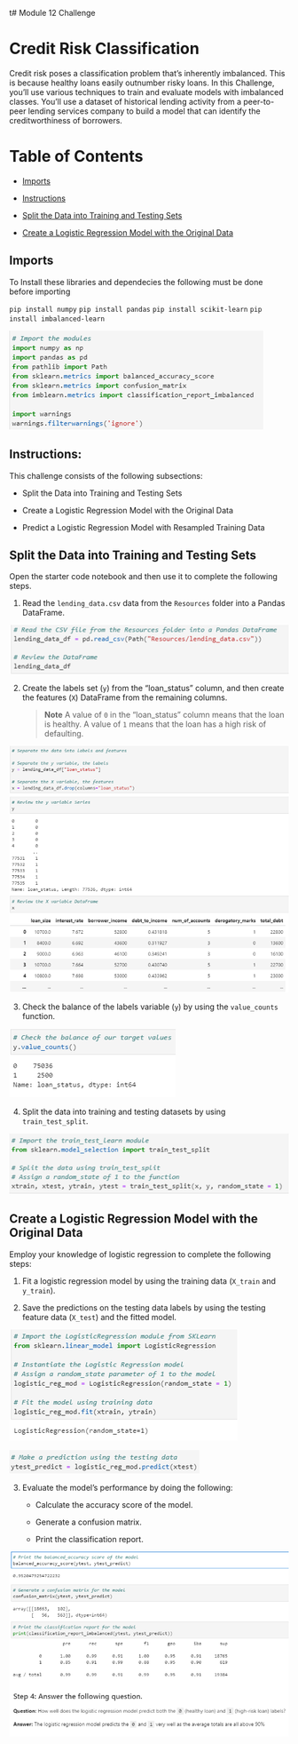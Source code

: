 t# Module 12 Challenge

# Credit Risk Classification

Credit risk poses a classification problem that’s inherently imbalanced. This is because healthy loans easily outnumber risky loans. In this Challenge, you’ll use various techniques to train and evaluate models with imbalanced classes. You’ll use a dataset of historical lending activity from a peer-to-peer lending services company to build a model that can identify the creditworthiness of borrowers.

# Table of Contents

* [Imports](##imports)

* [Instructions](##instructions)

* [Split the Data into Training and Testing Sets](##split-the-data-into-training-and-testing-sets)

* [Create a Logistic Regression Model with the Original Data](##create-a-logistic-regression-model-with-the-original-data)

## Imports

To Install these libraries and dependecies the following must be done before importing

`pip install numpy`
`pip install pandas`
`pip install scikit-learn`
`pip install imbalanced-learn`

![](https://github.com/reiccv/Module_12_Challenge/blob/main/Resources/images/import.PNG)

## Instructions:

This challenge consists of the following subsections:

* Split the Data into Training and Testing Sets

* Create a Logistic Regression Model with the Original Data

* Predict a Logistic Regression Model with Resampled Training Data 


## Split the Data into Training and Testing Sets

Open the starter code notebook and then use it to complete the following steps.

1. Read the `lending_data.csv` data from the `Resources` folder into a Pandas DataFrame.

![](https://github.com/reiccv/Module_12_Challenge/blob/main/Resources/images/1.PNG)

2. Create the labels set (`y`)  from the “loan_status” column, and then create the features (`X`) DataFrame from the remaining columns.

    > **Note** A value of `0` in the “loan_status” column means that the loan is healthy. A value of `1` means that the loan has a high risk of defaulting.  

![](https://github.com/reiccv/Module_12_Challenge/blob/main/Resources/images/2.PNG)


3. Check the balance of the labels variable (`y`) by using the `value_counts` function.

![](https://github.com/reiccv/Module_12_Challenge/blob/main/Resources/images/3.PNG)

4. Split the data into training and testing datasets by using `train_test_split`.

![](https://github.com/reiccv/Module_12_Challenge/blob/main/Resources/images/4.PNG)

## Create a Logistic Regression Model with the Original Data

Employ your knowledge of logistic regression to complete the following steps:

1. Fit a logistic regression model by using the training data (`X_train` and `y_train`).

2. Save the predictions on the testing data labels by using the testing feature data (`X_test`) and the fitted model.

![](https://github.com/reiccv/Module_12_Challenge/blob/main/Resources/images/5.PNG)

![](https://github.com/reiccv/Module_12_Challenge/blob/main/Resources/images/6.PNG)

3. Evaluate the model’s performance by doing the following:

    * Calculate the accuracy score of the model.

    * Generate a confusion matrix.

    * Print the classification report.

![](https://github.com/reiccv/Module_12_Challenge/blob/main/Resources/images/7.PNG)